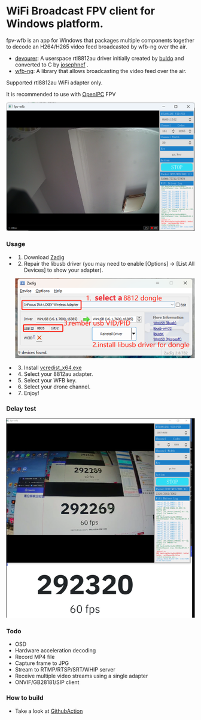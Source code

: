 # WiFi Broadcast FPV client for Windows platform.

fpv-wfb is an app for Windows that packages multiple components together to decode an H264/H265 video feed broadcasted by wfb-ng over the air.


- [devourer](https://github.com/openipc/devourer): A userspace rtl8812au driver initially created by [buldo](https://github.com/buldo) and converted to C by [josephnef](https://github.com/josephnef) .
- [wfb-ng](https://github.com/svpcom/wfb-ng): A library that allows broadcasting the video feed over the air.

Supported rtl8812au WiFi adapter only.

It is recommended to use with [OpenIPC](https://github.com/OpenIPC) FPV

![img.png](img/img.png)

### Usage
- 1. Download [Zadig](https://github.com/pbatard/libwdi/releases/download/v1.5.0/zadig-2.8.exe)
- 2. Repair the libusb driver (you may need to enable [Options] -> [List All Devices] to show your adapter).

    ![img.png](img/img1.png)

- 3. Install [vcredist_x64.exe](https://aka.ms/vs/17/release/vc_redist.x64.exe)
- 4. Select your 8812au adapter.
- 5. Select your WFB key.
- 6. Select your drone channel.
- 7. Enjoy!

### Delay test

![img.png](img/delay.png)

### Todo
- OSD
- Hardware acceleration decoding
- Record MP4 file
- Capture frame to JPG
- Stream to RTMP/RTSP/SRT/WHIP server
- Receive multiple video streams using a single adapter
- ONVIF/GB28181/SIP client

### How to build
- Take a look at
[GithubAction](https://github.com/TalusL/fpv-wfb/blob/main/.github/workflows/msbuild.yml)
